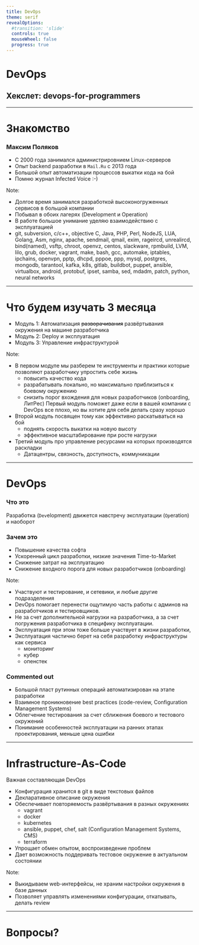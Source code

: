 ```yaml
---
title: DevOps
theme: serif
revealOptions:
  #transition: 'slide'
  controls: true
  mouseWheel: false
  progress: true
---
```


# DevOps
## Хекслет: devops-for-programmers

---

# Знакомство
### Максим Поляков

- C 2000 года занимался администрировнием Linux-серверов 
- Опыт backend разработки в `Mail.Ru` с 2013 года
- Большой опыт автоматизации процессов выкатки кода на бой
- Помню журнал Infected Voice :-)

Note:
- Долгое время занимался разработкой высоконогруженных сервисов в большой компании
- Побывал в обоих лагерях (Development и Operation)
- В работе большое унимание уделяю взаимодействию с эксплуатацией
- git, subversion, c/c++, objective C, Java, PHP, Perl, NodeJS, LUA, Golang,
Asm, nginx, apache, sendmail, qmail, exim, rageircd, unrealircd, bind(named), vsftp, chroot, 
openvz, centos, slackware, rpmbuild, LVM, lilo, grub, docker, vagrant, make, bash, gcc, automake,
iptables, ipchains, openvpn, pptp, dhcpd, pppoe, ppp, mysql, postgres, mongodb, tarantool, kafka,
k8s, gitlab, buildbot, puppet, ansible, virtualbox, android, protobuf, ipset, samba, sed, mdadm,
patch, python, neural networks


---

# Что будем изучать 3 месяца

- Модуль 1: Автоматизация ~~разворачивания~~ развёртывания окружения на машине разработчика
- Модуль 2: Deploy и эксплуатация
- Модуль 3: Управление инфраструктурой

Note:
- В первом модуле мы разберем те инструменты и практики которые позволяют разработчику упростить себе жизнь
  - повысить качество кода
  - разрабатывать локально, но максимально приблизиться к боевому окружению
  - снизить порог вхождения для новых разработчиков (onboarding, ЛитРес)
Первый модуль поможет даже если в вашей компании с DevOps все плохо, но вы хотите для себя делать
сразу хорошо
- Второй модуль посвящен тому как эффективно раскатываться на бой
  - поднять скорость выкатки на новую высоту
  - эффективное масштабирование при росте нагрузки
- Третий модуль про управление ресурсами на которых производятся раскладки
  - Датацентры, связность, доступность, коммуникации

---

# DevOps

### Что это
Разработка (`Dev`elopment) движется навстречу эксплуатации (`Op`eration) и наоборот


### Зачем это
- Повышение качества софта
- Ускоренный цикл разработки, низкие значения Time-to-Market
- Снижение затрат на эксплуатацию
- Снижение входного порога для новых разработчиков (onboarding)

Note:
- Участвуют и тестирование, и сетевики, и любые другие подразделения
- DevOps помогает перенести ощутимую часть работы с админов на разработчиков и тестировщиков.
- Не за счет дополнительной нагрузки на разработчика, а за счет погружения разработчика
в специфику эксплуатации. 
- Эксплуатация при этом тоже больше участвует в жизни разработки,
- Эксплуатация частично берет на себя разработку инфраструктуры как сервиса 
  - мониторинг
  - кубер
  - опенстек
### Commented out
- Большой пласт рутинных операций автоматизирован на этапе разработки
- Взаимное проникновение best practices (code-review, Configuration Management Systems)
- Облегчение тестирования за счет сближения боевого и тестового окружений
- Понимание особенностей эксплуатации на ранних этапах проектирования, меньше цена ошибки

---

# Infrastructure-As-Code

Важная составляющая DevOps

- Конфигурация хранится в git в виде текстовых файлов
- Декларативное описание окружения
- Обеспечивает повторяемость развёртывания в разных окружениях
  - vagrant
  - docker
  - kubernetes
  - ansible, puppet, chef, salt (Configuration Management Systems, CMS)
  - terraform
- Упрощает обмен опытом, воспроизведение проблем
- Дает возможность поддеривать тестовое окружение в актуальном состоянии
  
Note:
- Выкидываем web-интерфейсы, не храним настройки окружения в базе данных
- Позволяет управлять изменениями конфигурации, откатывать, делать review

---

# Вопросы?

